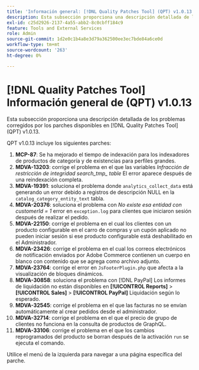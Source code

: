 ```yaml
---
title: 'Información general: [!DNL Quality Patches Tool] (QPT) v1.0.13'
description: Esta subsección proporciona una descripción detallada de los problemas corregidos por los parches disponibles en [!DNL Quality Patches Tool] (QPT) v1.0.13.
exl-id: c25d2926-2137-4a55-abb2-8c0cbff184c9
feature: Tools and External Services
role: Admin
source-git-commit: 1d2e0c1b4a8e3d79a362500ee3ec7bde84a6ce0d
workflow-type: tm+mt
source-wordcount: '263'
ht-degree: 0%

---
```


# [!DNL Quality Patches Tool] Información general de (QPT) v1.0.13

Esta subsección proporciona una descripción detallada de los problemas corregidos por los parches disponibles en [!DNL Quality Patches Tool] (QPT) v1.0.13.

QPT v1.0.13 incluye los siguientes parches:

1. **MCP-87**: Se ha mejorado el tiempo de indexación para los indexadores de productos de categoría y de existencias para perfiles grandes.
1. **MDVA-13203**: corrige el problema en el que las variables *Infracción de restricción de integridad search_tmp_ table* El error aparece después de una reindexación completa.
1. **MDVA-19391**: soluciona el problema donde `analytics_collect_data` está generando un error debido a registros de descripción NULL en la `catalog_category_entity_text` tabla.
1. **MDVA-20376**: soluciona el problema con *No existe esa entidad con customerId = 1* error en `exception.log` para clientes que iniciaron sesión después de realizar el pedido.
1. **MDVA-22150**: corrige el problema en el cual los clientes con un producto configurable en el carro de compras y un cupón aplicado no pueden iniciar sesión si ese producto configurable está deshabilitado en el Administrador.
1. **MDVA-23426**: corrige el problema en el cual los correos electrónicos de notificación enviados por Adobe Commerce contienen un cuerpo en blanco con contenido que se agrega como archivo adjunto.
1. **MDVA-23764**: corrige el error en `JsFooterPlugin.php` que afecta a la visualización de bloques dinámicos.
1. **MDVA-30858**: soluciona el problema con [!DNL PayPal] Los informes de liquidación no están disponibles en **[!UICONTROL Reports]** > **[!UICONTROL Sales]** > **[!UICONTROL PayPal]** Liquidación según lo esperado.
1. **MDVA-32545**: corrige el problema en el que las facturas no se envían automáticamente al crear pedidos desde el administrador.
1. **MDVA-32714**: corrige el problema en el que el precio de grupo de clientes no funciona en la consulta de productos de GraphQL.
1. **MDVA-33106**: corrige el problema en el que los cambios reprogramados del producto se borran después de la activación `run` se ejecuta el comando.

Utilice el menú de la izquierda para navegar a una página específica del parche.
